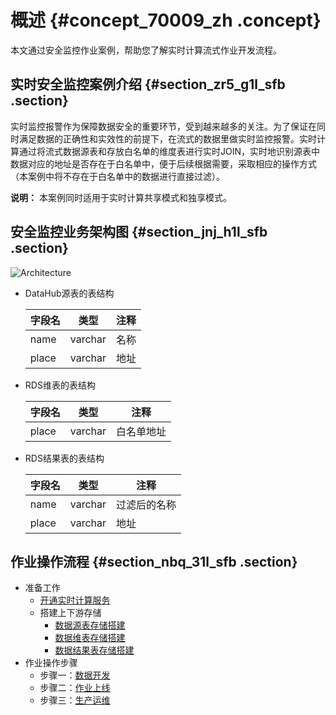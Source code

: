 # 概述 {#concept_70009_zh .concept}

本文通过安全监控作业案例，帮助您了解实时计算流式作业开发流程。

## 实时安全监控案例介绍 {#section_zr5_g1l_sfb .section}

实时监控报警作为保障数据安全的重要环节，受到越来越多的关注。为了保证在同时满足数据的正确性和实效性的前提下，在流式的数据里做实时监控报警。实时计算通过将流式数据源表和存放白名单的维度表进行实时JOIN，实时地识别源表中数据对应的地址是否存在于白名单中，便于后续根据需要，采取相应的操作方式（本案例中将不存在于白名单中的数据进行直接过滤）。

**说明：** 本案例同时适用于实时计算共享模式和独享模式。

## 安全监控业务架构图 {#section_jnj_h1l_sfb .section}

![Architecture](http://static-aliyun-doc.oss-cn-hangzhou.aliyuncs.com/assets/img/40816/156498755630614_zh-CN.png)

-   DataHub源表的表结构

    |字段名|类型|注释|
    |---|--|--|
    |name|varchar|名称|
    |place|varchar|地址|

-   RDS维表的表结构

    |字段名|类型|注释|
    |---|--|--|
    |place|varchar|白名单地址|

-   RDS结果表的表结构

    |字段名|类型|注释|
    |---|--|--|
    |name|varchar|过滤后的名称|
    |place|varchar|地址|


## 作业操作流程 {#section_nbq_31l_sfb .section}

-   准备工作
    -   [开通实时计算服务](cn.zh-CN/快速入门/准备工作/开通实时计算服务.md#)
    -   搭建上下游存储
        -   [数据源表存储搭建](cn.zh-CN/快速入门/准备工作/搭建上下游存储/数据源表存储搭建.md#)
        -   [数据维表存储搭建](cn.zh-CN/快速入门/准备工作/搭建上下游存储/数据维表存储搭建.md#)
        -   [数据结果表存储搭建](cn.zh-CN/快速入门/准备工作/搭建上下游存储/数据结果表存储搭建.md#)
-   作业操作步骤
    -   步骤一：[数据开发](cn.zh-CN/快速入门/数据开发.md#)
    -   步骤二：[作业上线](cn.zh-CN/快速入门/作业上线.md#)
    -   步骤三：[生产运维](cn.zh-CN/快速入门/生产运维.md#)

